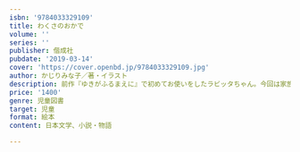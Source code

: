```yaml
---
isbn: '9784033329109'
title: わくさのおかで
volume: ''
series: ''
publisher: 偕成社
pubdate: '2019-03-14'
cover: 'https://cover.openbd.jp/9784033329109.jpg'
author: かじりみな子／著・イラスト
description: 前作『ゆきがふるまえに』で初めてお使いをしたラビッタちゃん。今回は家族でピクニック。でも妹のピョコラッタちゃんが……。
price: '1400'
genre: 児童図書
target: 児童
format: 絵本
content: 日本文学、小説・物語

---
```

